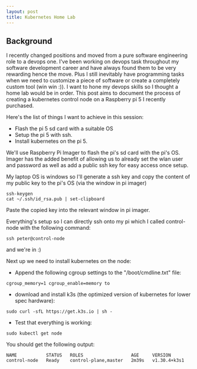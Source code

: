 ```yaml
---
layout: post
title: Kubernetes Home Lab
---
```

## Background
I recently changed positions and moved from a pure software engineering role to a devops one. I've been working on devops task throughout my software development career and have always found them to be very rewarding hence the move. Plus I still inevitably have programming tasks when we need to customize a piece of software or create a completely custom tool (win win :)).
I want to hone my devops skills so I thought a home lab would be in order. This post aims to document the process of creating a kubernetes control node on a Raspberry pi 5 I recently purchased.

Here's the list of things I want to achieve in this session:
- Flash the pi 5 sd card with a suitable OS
- Setup the pi 5 with ssh.
- Install kubernetes on the pi 5.

We'll use Raspberry Pi Imager to flash the pi's sd card with the pi's OS. Imager has the added benefit of allowing us to already set the wlan user and password as well as add a public ssh key for easy access once setup.

My laptop OS is windows so I'll generate a ssh key and copy the content of my public key to the pi's OS (via the window in pi imager)

```
ssh-keygen
cat ~/.ssh/id_rsa.pub | set-clipboard
```

Paste the copied key into the relevant window in pi imager.

Everything's setup so I can directly ssh onto my pi which I called control-node with the following command:

```
ssh peter@control-node
```
and we're in :)

Next up we need to install kubernetes on the node:

- Append the following cgroup settings to the  "/boot/cmdline.txt" file:
```
cgroup_memory=1 cgroup_enable=memory to
```
- download and install k3s (the optimized version of kubernetes for lower spec hardware):
```
sudo curl -sfL https://get.k3s.io | sh -
```
- Test that everything is working:
```
sudo kubectl get node
```
You should get the following output:
```
NAME           STATUS   ROLES                  AGE     VERSION
control-node   Ready    control-plane,master   2m39s   v1.30.4+k3s1
```
